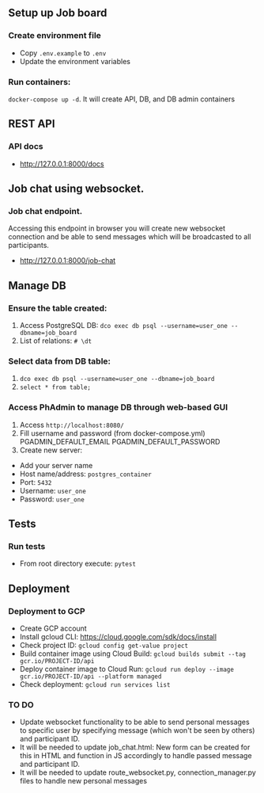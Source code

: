 ## Setup up Job board

### Create environment file
- Copy `.env.example` to `.env`
- Update the environment variables

### Run containers:

`docker-compose up -d`. It will create API, DB, and DB admin containers

## REST API

### API docs

- http://127.0.0.1:8000/docs

## Job chat using websocket. 

### Job chat endpoint. 
Accessing this endpoint in browser you will create new websocket connection and be able to send messages 
which will be broadcasted to all participants.

- http://127.0.0.1:8000/job-chat

## Manage DB

### Ensure the table created:

1. Access PostgreSQL DB: `dco exec db psql --username=user_one --dbname=job_board`
2. List of relations: `# \dt`

### Select data from DB table:

1. `dco exec db psql --username=user_one --dbname=job_board`
2. `select * from table;`

### Access PhAdmin to manage DB through web-based GUI
1. Access `http://localhost:8080/`
2. Fill username and password (from docker-compose.yml)
      PGADMIN_DEFAULT_EMAIL
      PGADMIN_DEFAULT_PASSWORD
3. Create new server:
- Add your server name
- Host name/address: `postgres_container`
- Port: `5432`
- Username: `user_one`
- Password: `user_one`

## Tests

### Run tests

- From root directory execute: `pytest`

## Deployment

### Deployment to GCP
- Create GCP account
- Install gcloud CLI: https://cloud.google.com/sdk/docs/install
- Check project ID: `gcloud config get-value project`
- Build container image using Cloud Build: `gcloud builds submit --tag gcr.io/PROJECT-ID/api`
- Deploy container image to Cloud Run: `gcloud run deploy --image gcr.io/PROJECT-ID/api --platform managed`
- Check deployment: `gcloud run services list`
### TO DO
- Update websocket functionality to be able to send personal messages to specific user by 
specifying message (which won't be seen by others) and participant ID.
- It will be needed to update job_chat.html:
New form can be created for this in HTML and function in JS accordingly to handle passed message and participant ID.
- It will be needed to update route_websocket.py, connection_manager.py files to handle new personal messages
